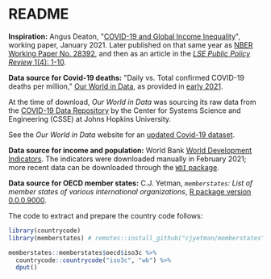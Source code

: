 # README

__Inspiration:__ Angus Deaton, "[COVID-19 and Global Income Inequality][deaton21]", working paper, January 2021. Later published on that same year as [NBER Working Paper No. 28392][deaton21-nber], and then as an article in the [_LSE Public Policy Review_ 1(4): 1-10][deaton21-article].

[deaton21]: https://web.archive.org/web/20210303234133/https://scholar.princeton.edu/sites/default/files/international_income_inequality_and_the_covid_v2_assembled_0.pdf
[deaton21-nber]: https://www.nber.org/papers/w28392
[deaton21-article]: https://ppr.lse.ac.uk/articles/10.31389/lseppr.26/

__Data source for Covid-19 deaths:__ "Daily vs. Total confirmed COVID-19 deaths per million," [Our World in Data][owid], as provided in [early 2021][owid-old-link].

[owid]: https://ourworldindata.org/
[owid-old-link]: https://web.archive.org/web/20220305145213/https://ourworldindata.org/grapher/covid-deaths-daily-vs-total-per-million

At the time of download, _Our World in Data_ was sourcing its raw data from the [COVID-19 Data Repository][jhu] by the Center for Systems Science and Engineering (CSSE) at Johns Hopkins University.

[jhu]: https://github.com/CSSEGISandData/COVID-19

See the _Our World in Data_ website for an [updated Covid-19 dataset][owid-new].

[owid-new]: https://ourworldindata.org/coronavirus

__Data source for income and population:__ World Bank [World Development Indicators][wdi]. The indicators were downloaded manually in February 2021; more recent data can be downloaded through the [`WDI` package][wdi-package].

[wdi]: https://databank.worldbank.org/source/world-development-indicators
[wdi-package]: https://cran.r-project.org/package=WDI

__Data source for OECD member states:__ C.J. Yetman, _`memberstates`: List of member states of various international organizations_, [R package version 0.0.0.9000][memberstates].

[memberstates]: http://github.com/cjyetman/memberstates

The code to extract and prepare the country code follows:

```r
library(countrycode)
library(memberstates) # remotes::install_github("cjyetman/memberstates")

memberstates::memberstates$oecd$iso3c %>%
  countrycode::countrycode("iso3c", "wb") %>% 
  dput()
```
